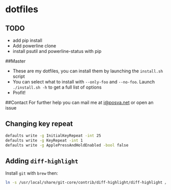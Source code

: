 # dotfiles

## TODO

- add pip install
- Add powerline clone
- install psutil and powerline-status with pip

##Master

- These are my dotfiles, you can install them by launching the `install.sh` script
- You can select what to install with `--only-foo` and `--no-foo`. Launch
  `./install.sh -h` to get a full list of options
- Profit!

##Contact
For further help you can mail me at i@posva.net or open an issue

## Changing key repeat

```sh
defaults write -g InitialKeyRepeat -int 25
defaults write -g KeyRepeat -int 1
defaults write -g ApplePressAndHoldEnabled -bool false
```

## Adding `diff-highlight`

Install `git` with `brew` then:

```sh
ln -s /usr/local/share/git-core/contrib/diff-highlight/diff-highlight /usr/local/bin/diff-highlight
```
